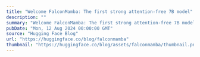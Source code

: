 ```yaml
---
title: "Welcome FalconMamba: The first strong attention-free 7B model"
description: ""
summary: "Welcome FalconMamba: The first strong attention-free 7B model Falcon Mamba is a new model by Technol..."
pubDate: "Mon, 12 Aug 2024 00:00:00 GMT"
source: "Hugging Face Blog"
url: "https://huggingface.co/blog/falconmamba"
thumbnail: "https://huggingface.co/blog/assets/falconmamba/thumbnail.png"
---
```


